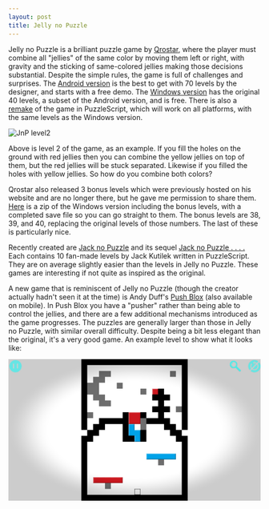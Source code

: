 ```yaml
---
layout: post
title: Jelly no Puzzle
---
```


Jelly no Puzzle is a brilliant puzzle game by [Qrostar](http://qrostar.skr.jp/en/), where the player must combine all "jellies" of the same color by moving them left or right, with gravity and the sticking of same-colored jellies making those decisions substantial.  Despite the simple rules, the game is full of challenges and surprises.  The [Android version](https://play.google.com/store/apps/details?id=com.jellycrew.jellynopuzzle&hl=en) is the best to get with 70 levels by the designer, and starts with a free demo.  The [Windows version](http://qrostar.skr.jp/en/jelly/) has the original 40 levels, a subset of the Android version, and is free.  There is also a [remake](https://jackkutilek.com/puzzlescript/jelly-no-puzzle.html) of the game in PuzzleScript, which will work on all platforms, with the same levels as the Windows version.

![JnP level2](https://github.com/JoeltheFox/joelthefox.github.io/blob/master/JnPlevel2.png "Level 2 of Jelly no Puzzle")

Above is level 2 of the game, as an example.  If you fill the holes on the ground with red jellies then you can combine the yellow jellies on top of them, but the red jellies will be stuck separated.  Likewise if you filled the holes with yellow jellies.  So how do you combine both colors?

Qrostar also released 3 bonus levels which were previously hosted on his website and are no longer there, but he gave me permission to share them.  [Here](https://github.com/JoeltheFox/joelthefox.github.io/blob/master/jelly1000.zip?raw=true) is a zip of the Windows version including the bonus levels, with a completed save file so you can go straight to them.  The bonus levels are 38, 39, and 40, replacing the original levels of those numbers.  The last of these is particularly nice.

Recently created are [Jack no Puzzle](https://jackkutilek.itch.io/jack-no-puzzle) and its sequel [Jack no Puzzle . . . .](https://jackkutilek.itch.io/jack-no-puzzle-dot-dot-dot-dot)  Each contains 10 fan-made levels by Jack Kutilek written in PuzzleScript. They are on average slightly easier than the levels in Jelly no Puzzle.  These games are interesting if not quite as inspired as the original.

A new game that is reminiscent of Jelly no Puzzle (though the creator actually hadn't seen it at the time) is Andy Duff's [Push Blox](https://lonelydeckchair.itch.io/push-blox) (also available on mobile).  In Push Blox you have a "pusher" rather than being able to control the jellies, and there are a few additional mechanisms introduced as the game progresses.  The puzzles are generally larger than those in Jelly no Puzzle, with similar overall difficulty. Despite being a bit less elegant than the original, it's a very good game. An example level to show what it looks like:

![Push Blox](PushBlox.png)



